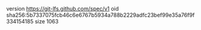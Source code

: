 version https://git-lfs.github.com/spec/v1
oid sha256:5b7337075fcb46c6e6767b5934a788b2229adfc23bef99e35a76f9f334154185
size 1063

